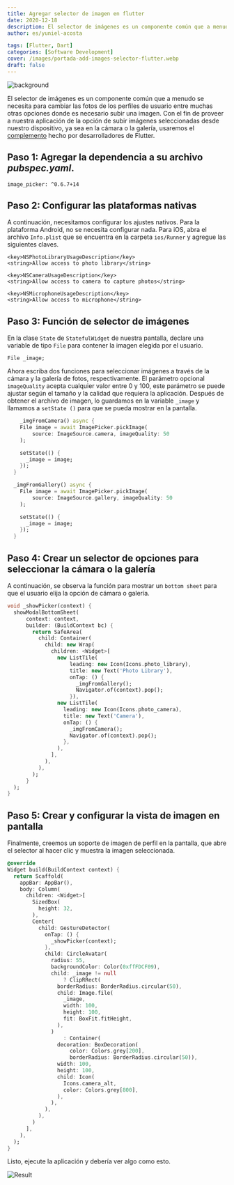```yaml
---
title: Agregar selector de imagen en flutter
date: 2020-12-18
description: El selector de imágenes es un componente común que a menudo necesitamos para los perfiles de usuario y otras cosas. Cómo agregar un selector de imágenes para aletear para seleccionar imágenes de la galería o la cámara.
author: es/yuniel-acosta

tags: [Flutter, Dart]
categories: [Software Development]
cover: /images/portada-add-images-selector-flutter.webp
draft: false
---
```


![background](/images/portada-add-images-selector-flutter.webp)

El selector de imágenes es un componente común que a menudo se necesita para cambiar las fotos de los perfiles de usuario entre muchas otras opciones donde es necesario subir una imagen. Con el fin de proveer a nuestra aplicación de la opción de subir imágenes seleccionadas desde nuestro dispositivo, ya sea en la cámara o la galería, usaremos el [complemento](https://pub.dev/packages/image_picker) hecho por desarrolladores de Flutter.

## **Paso 1**: Agregar la dependencia a su archivo **_pubspec.yaml_**.

    image_picker: ^0.6.7+14

## **Paso 2**: Configurar las plataformas nativas

A continuación, necesitamos configurar los ajustes nativos. Para la plataforma Android, no se necesita configurar nada. Para iOS, abra el archivo `Info.plist` que se encuentra en la carpeta `ios/Runner` y agregue las siguientes claves.

```text
<key>NSPhotoLibraryUsageDescription</key>
<string>Allow access to photo library</string>

<key>NSCameraUsageDescription</key>
<string>Allow access to camera to capture photos</string>

<key>NSMicrophoneUsageDescription</key>
<string>Allow access to microphone</string>
```

## **Paso 3**: Función de selector de imágenes

En la clase `State` de `StatefulWidget` de nuestra pantalla, declare una variable de tipo `File` para contener la imagen
elegida por el usuario.

    File _image;

Ahora escriba dos funciones para seleccionar imágenes a través de la cámara y la galería de fotos, respectivamente. El parámetro opcional `imageQuality` acepta cualquier valor entre 0 y 100, este parámetro se puede ajustar según el tamaño y la calidad que requiera la aplicación. Después de obtener el archivo de imagen, lo guardamos en la variable `_image` y llamamos a `setState ()` para que se pueda mostrar en la pantalla.

```dart
    _imgFromCamera() async {
    File image = await ImagePicker.pickImage(
        source: ImageSource.camera, imageQuality: 50
    );

    setState(() {
      _image = image;
    });
  }

  _imgFromGallery() async {
    File image = await ImagePicker.pickImage(
        source: ImageSource.gallery, imageQuality: 50
    );

    setState(() {
      _image = image;
    });
  }
```

## **Paso 4**: Crear un selector de opciones para seleccionar la cámara o la galería

A continuación, se observa la función para mostrar un `bottom sheet` para que el usuario elija la opción de cámara o galería.

```dart
void _showPicker(context) {
  showModalBottomSheet(
      context: context,
      builder: (BuildContext bc) {
        return SafeArea(
          child: Container(
            child: new Wrap(
              children: <Widget>[
                new ListTile(
                    leading: new Icon(Icons.photo_library),
                    title: new Text('Photo Library'),
                    onTap: () {
                      _imgFromGallery();
                      Navigator.of(context).pop();
                    }),
                new ListTile(
                  leading: new Icon(Icons.photo_camera),
                  title: new Text('Camera'),
                  onTap: () {
                    _imgFromCamera();
                    Navigator.of(context).pop();
                  },
                ),
              ],
            ),
          ),
        );
      }
  );
}
```

## **Paso 5**: Crear y configurar la vista de imagen en pantalla

Finalmente, creemos un soporte de imagen de perfil en la pantalla, que abre el selector al hacer clic y muestra la imagen seleccionada.

```dart
@override
Widget build(BuildContext context) {
  return Scaffold(
    appBar: AppBar(),
    body: Column(
      children: <Widget>[
        SizedBox(
          height: 32,
        ),
        Center(
          child: GestureDetector(
            onTap: () {
              _showPicker(context);
            },
            child: CircleAvatar(
              radius: 55,
              backgroundColor: Color(0xffFDCF09),
              child: _image != null
                  ? ClipRRect(
                borderRadius: BorderRadius.circular(50),
                child: Image.file(
                  _image,
                  width: 100,
                  height: 100,
                  fit: BoxFit.fitHeight,
                ),
              )
                  : Container(
                decoration: BoxDecoration(
                    color: Colors.grey[200],
                    borderRadius: BorderRadius.circular(50)),
                width: 100,
                height: 100,
                child: Icon(
                  Icons.camera_alt,
                  color: Colors.grey[800],
                ),
              ),
            ),
          ),
        )
      ],
    ),
  );
}

```

Listo, ejecute la aplicación y debería ver algo como esto.

![Result](/images/resultado.gif)
